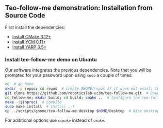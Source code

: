 ## Teo-follow-me demonstration: Installation from Source Code

First install the dependencies:
- [Install CMake 3.12+](https://github.com/roboticslab-uc3m/installation-guides/blob/master/install-cmake.md)
- [Install YCM 0.11+](https://github.com/roboticslab-uc3m/installation-guides/blob/master/install-ycm.md)
- [Install YARP 3.5+](https://github.com/roboticslab-uc3m/installation-guides/blob/master/install-yarp.md)

### Install teo-follow-me demo on Ubuntu

Our software integrates the previous dependencies. Note that you will be prompted for your password upon using `sudo` a couple of times:

```bash
cd  # go home
mkdir -p repos; cd repos  # create $HOME/repos if it does not exist; then, enter it
git clone https://github.com/roboticslab-uc3m/teo-follow-me.git  # Download teo-follow-me demostration software from the repository
cd follow-me; mkdir build; cd build; cmake ..  # Configure the teo-follow-me demostration software
make -j$(nproc)  # Compile
sudo make install  # Install :-)
cp ../scripts/gnome/teo-follow-me.desktop $HOME/Desktop  # Nice desktop icon. May require some updates to point to path and icon.
```

For additional options use `ccmake` instead of `cmake`.
